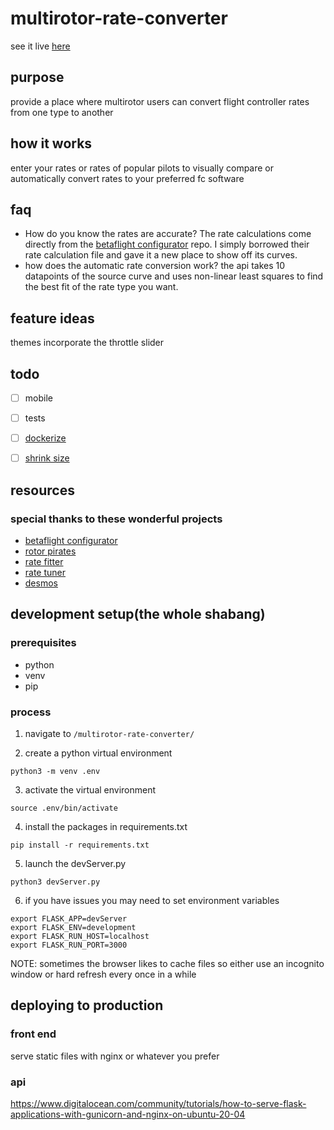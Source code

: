# multirotor-rate-converter


see it live [here](https://rates.metamarc.com/)


## purpose
provide a place where multirotor users can convert flight controller rates from one type to another


## how it works
enter your rates or rates of popular pilots to visually compare or automatically convert rates to your preferred fc software


## faq
* How do you know the rates are accurate? The rate calculations come directly from the [betaflight configurator](https://github.com/betaflight/betaflight-configurator) repo. I simply borrowed their rate calculation file and gave it a new place to show off its curves. 
* how does the automatic rate conversion work? the api takes 10 datapoints of the source curve and uses non-linear least squares to find the best fit of the rate type you want.


## feature ideas
themes
incorporate the throttle slider


## todo
- [ ] mobile
- [ ] tests
- [ ] [dockerize](https://starcross.dev/blog/8/using-docker-compose-with-django-nginx-and-gunicorn/)
- [ ] [shrink size](https://avilpage.com/2020/02/reduce-python-package-footprint.html)


## resources


### special thanks to these wonderful projects
* [betaflight configurator](https://github.com/betaflight/betaflight-configurator)
* [rotor pirates](https://github.com/apocolipse/RotorPirates)
* [rate fitter](https://github.com/yhgillet/rateconv/tree/8e9cc846f63971820bb77f1069e79271c08e2ff2)
* [rate tuner](https://github.com/Dadibom/Rate-Tuner/tree/de57d61d8307b29d8ac6a9a926aa719ddf3d605b)
* [desmos](https://www.desmos.com/calculator/r5pkxlxhtb?fbclid=IwAR0DfRnnfMaYSUXF5g7moEjfHlwCOi84iq9WMOUaOhVQwauY-ggFDh-KpSY)


## development setup(the whole shabang)


### prerequisites
* python
* venv
* pip


### process

1. navigate to `/multirotor-rate-converter/`

2. create a python virtual environment
```
python3 -m venv .env
```

3. activate the virtual environment
```
source .env/bin/activate
```

4. install the packages in requirements.txt
```
pip install -r requirements.txt
```

5. launch the devServer.py
```
python3 devServer.py
```

6. if you have issues you may need to set environment variables  
```
export FLASK_APP=devServer
export FLASK_ENV=development
export FLASK_RUN_HOST=localhost
export FLASK_RUN_PORT=3000
```
NOTE: sometimes the browser likes to cache files so either use an incognito window or hard refresh every once in a while


## deploying to production
### front end
serve static files with nginx or whatever you prefer
### api
https://www.digitalocean.com/community/tutorials/how-to-serve-flask-applications-with-gunicorn-and-nginx-on-ubuntu-20-04